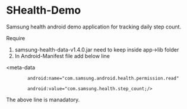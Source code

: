 # SHealth-Demo
Samsung health android demo application for tracking daily step count.


Require
1. samsung-health-data-v1.4.0.jar need to keep inside app->lib folder
2. In Android-Manifest file add below line
  
  
  <meta-data
  
            android:name="com.samsung.android.health.permission.read"
            
            android:value="com.samsung.health.step_count;/>
            
  The above line is manadatory.
